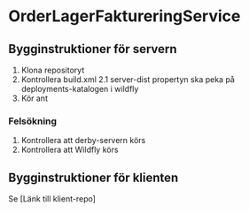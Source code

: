 # OrderLagerFaktureringService

## Bygginstruktioner för servern
1. Klona repositoryt
2. Kontrollera build.xml 
2.1 server-dist propertyn ska peka på deployments-katalogen i wildfly
3. Kör ant

### Felsökning
1. Kontrollera att derby-servern körs
2. Kontrollera att Wildfly körs

## Bygginstruktioner för klienten
Se [Länk till klient-repo]
 